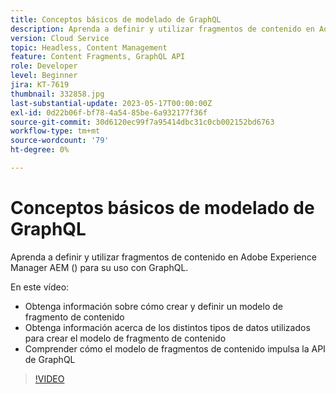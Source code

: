```yaml
---
title: Conceptos básicos de modelado de GraphQL
description: Aprenda a definir y utilizar fragmentos de contenido en Adobe Experience Manager AEM () para su uso con GraphQL.
version: Cloud Service
topic: Headless, Content Management
feature: Content Fragments, GraphQL API
role: Developer
level: Beginner
jira: KT-7619
thumbnail: 332858.jpg
last-substantial-update: 2023-05-17T00:00:00Z
exl-id: 0d22b06f-bf78-4a54-85be-6a932177f36f
source-git-commit: 30d6120ec99f7a95414dbc31c0cb002152bd6763
workflow-type: tm+mt
source-wordcount: '79'
ht-degree: 0%

---
```


# Conceptos básicos de modelado de GraphQL

Aprenda a definir y utilizar fragmentos de contenido en Adobe Experience Manager AEM () para su uso con GraphQL.

En este vídeo:

+ Obtenga información sobre cómo crear y definir un modelo de fragmento de contenido
+ Obtenga información acerca de los distintos tipos de datos utilizados para crear el modelo de fragmento de contenido
+ Comprender cómo el modelo de fragmentos de contenido impulsa la API de GraphQL

>[!VIDEO](https://video.tv.adobe.com/v/332858?quality=12&learn=on)
